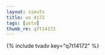 ```yaml
--- 
layout: sieutv
title: us 4172
tags: [ustv]
thumb_re: q7t14172
---
```

{% include tvadv key="q7t14172" %} 
